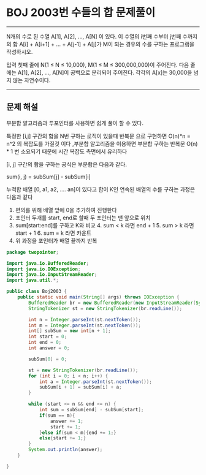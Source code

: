 # BOJ 2003번 수들의 합 문제풀이

----
N개의 수로 된 수열 A[1], A[2], …, A[N] 이 있다. 이 수열의 i번째 수부터 j번째 수까지의 합 A[i] + A[i+1] + … + A[j-1] + A[j]가 M이 되는 경우의 수를 구하는 프로그램을 작성하시오.

입력
첫째 줄에 N(1 ≤ N ≤ 10,000), M(1 ≤ M ≤ 300,000,000)이 주어진다. 다음 줄에는 A[1], A[2], …, A[N]이 공백으로 분리되어 주어진다. 각각의 A[x]는 30,000을 넘지 않는 자연수이다.

----
## 문제 해설
부분합 알고리즘과 투포인터를 사용하면 쉽게 풀이 할 수 있다.


특정한 [i,j] 구간의 합을 N번 구하는 로직이 있을때 반복문 으로 구현하면 O(n)*n = n^2 의 복잡도를 가질것 이다
,부분합 알고리즘을 이용하면 부분합 구하는 반복문 O(n) * 1 번 소요되기 때문에 시간 복잡도 측면에서 유리하다


[i, j] 구간의 합을 구하는 공식은 부분합은 다음과 같다.

sum(i, j) = subSum[j] - subSum[i]

누적합 배열 [0, a1, a2, .... an]이 있다고 합이 K인 연속된 배열의 수를 구하는  과정은 다음과 같다
1. 편의를 위해 배열 앞에 0을 추가하여 진행한다
2. 포인터 두개를 start, end로 할때 두 포인터는 맨 앞으로 위치
3. sum[start:end]를 구하고 K와 비교
   4. sum < k 라면 end + 1
   5. sum > k 라면 start + 1
   6. sum = k 라면 카운트
4. 위 과정을 포인터가 배열 끝까지 반복

```java
package twopointer;

import java.io.BufferedReader;
import java.io.IOException;
import java.io.InputStreamReader;
import java.util.*;

public class Boj2003 {
    public static void main(String[] args) throws IOException {
        BufferedReader br = new BufferedReader(new InputStreamReader(System.in));
        StringTokenizer st = new StringTokenizer(br.readLine());

        int n = Integer.parseInt(st.nextToken());
        int m = Integer.parseInt(st.nextToken());
        int[] subSum = new int[n + 1];
        int start = 0;
        int end = 0;
        int answer = 0;

        subSum[0] = 0;

        st = new StringTokenizer(br.readLine());
        for (int i = 0; i < n; i++) {
            int a = Integer.parseInt(st.nextToken());
            subSum[i + 1] = subSum[i] + a;
        }

        while (start <= n && end <= n) {
            int sum = subSum[end] - subSum[start];
            if(sum == m){
                answer += 1;
                start += 1;
            }else if(sum < m){end += 1;}
            else{start += 1;}
        }
        System.out.println(answer);
    }

}

```
